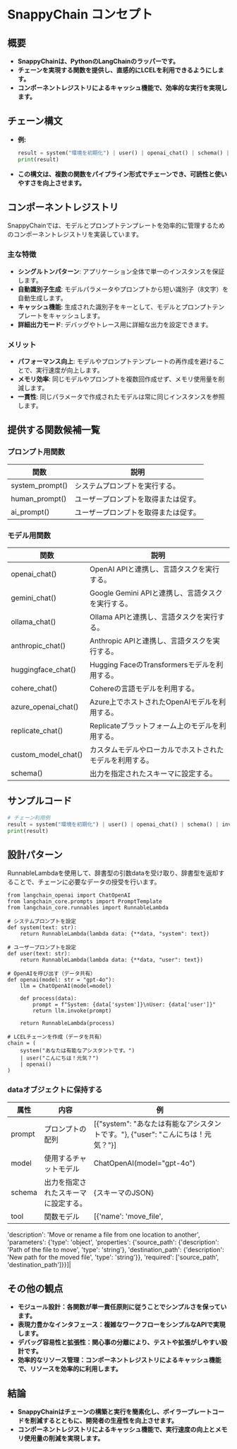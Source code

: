 # SnappyChain コンセプト

## 概要

- **SnappyChainは、PythonのLangChainのラッパーです。**
- **チェーンを実現する関数を提供し、直感的にLCELを利用できるようにします。**
- **コンポーネントレジストリによるキャッシュ機能で、効率的な実行を実現します。**

## チェーン構文

- **例:**

  ```python
  result = system("環境を初期化") | user() | openai_chat() | schema() | invoke()
  print(result)
  ```

- **この構文は、複数の関数をパイプライン形式でチェーンでき、可読性と使いやすさを向上させます。**

## コンポーネントレジストリ

SnappyChainでは、モデルとプロンプトテンプレートを効率的に管理するためのコンポーネントレジストリを実装しています。

### 主な特徴

- **シングルトンパターン**: アプリケーション全体で単一のインスタンスを保証します。
- **自動識別子生成**: モデルパラメータやプロンプトから短い識別子（8文字）を自動生成します。
- **キャッシュ機能**: 生成された識別子をキーとして、モデルとプロンプトテンプレートをキャッシュします。
- **詳細出力モード**: デバッグやトレース用に詳細な出力を設定できます。

### メリット

- **パフォーマンス向上**: モデルやプロンプトテンプレートの再作成を避けることで、実行速度が向上します。
- **メモリ効率**: 同じモデルやプロンプトを複数回作成せず、メモリ使用量を削減します。
- **一貫性**: 同じパラメータで作成されたモデルは常に同じインスタンスを参照します。

## 提供する関数候補一覧

### プロンプト用関数

| 関数 | 説明 |
|----------|----------------|
| system_prompt() | システムプロンプトを実行する。 |
| human_prompt() | ユーザープロンプトを取得または促す。 |
| ai_prompt() | ユーザープロンプトを取得または促す。 |

### モデル用関数

| 関数 | 説明 |
|----------|----------------|
| openai_chat() | OpenAI APIと連携し、言語タスクを実行する。 |
| gemini_chat() | Google Gemini APIと連携し、言語タスクを実行する。 |
| ollama_chat() | Ollama APIと連携し、言語タスクを実行する。 |
| anthropic_chat() | Anthropic APIと連携し、言語タスクを実行する。 |
| huggingface_chat() | Hugging FaceのTransformersモデルを利用する。 |
| cohere_chat() | Cohereの言語モデルを利用する。 |
| azure_openai_chat() | Azure上でホストされたOpenAIモデルを利用する。 |
| replicate_chat() | Replicateプラットフォーム上のモデルを利用する。 |
| custom_model_chat() | カスタムモデルやローカルでホストされたモデルを利用する。 |
| schema() | 出力を指定されたスキーマに設定する。 |

## サンプルコード

```python
# チェーン利用例
result = system("環境を初期化") | user() | openai_chat() | schema() | invoke()
print(result)
```

## 設計パターン

RunnableLambdaを使用して、辞書型の引数dataを受け取り、辞書型を返却することで、チェーンに必要なデータの授受を行います。

```
from langchain_openai import ChatOpenAI
from langchain_core.prompts import PromptTemplate
from langchain_core.runnables import RunnableLambda

# システムプロンプトを設定
def system(text: str):
    return RunnableLambda(lambda data: {**data, "system": text})

# ユーザープロンプトを設定
def user(text: str):
    return RunnableLambda(lambda data: {**data, "user": text})

# OpenAIを呼び出す（データ共有）
def openai(model: str = "gpt-4o"):
    llm = ChatOpenAI(model=model)

    def process(data):
        prompt = f"System: {data['system']}\nUser: {data['user']}"
        return llm.invoke(prompt)

    return RunnableLambda(process)

# LCELチェーンを作成（データを共有）
chain = (
    system("あなたは有能なアシスタントです。")
    | user("こんにちは！元気？")
    | openai()
)
```

### dataオブジェクトに保持する

|属性| 内容| 例 |
|---|---|---|
| prompt |プロンプトの配列| [{"system": "あなたは有能なアシスタントです。"}, {"user": "こんにちは！元気？"}] |
| model | 使用するチャットモデル |ChatOpenAI(model="gpt-4o")|
| schema | 出力を指定されたスキーマに設定する。 | {スキーマのJSON} |
| tool | 関数モデル| [{'name': 'move_file',
 'description': 'Move or rename a file from one location to another',
 'parameters': {'type': 'object',
  'properties': {'source_path': {'description': 'Path of the file to move',
    'type': 'string'},
   'destination_path': {'description': 'New path for the moved file',
    'type': 'string'}},
  'required': ['source_path', 'destination_path']}}]|


## その他の観点

- **モジュール設計：各関数が単一責任原則に従うことでシンプルさを保っています。**
- **表現力豊かなインタフェース：複雑なワークフローをシンプルなAPIで実現します。**
- **デバッグ容易性と拡張性：関心事の分離により、テストや拡張がしやすい設計です。**
- **効率的なリソース管理：コンポーネントレジストリによるキャッシュ機能で、リソースを効率的に利用します。**

## 結論

- **SnappyChainはチェーンの構築と実行を簡素化し、ボイラープレートコードを削減するとともに、開発者の生産性を向上させます。**
- **コンポーネントレジストリによるキャッシュ機能で、実行速度の向上とメモリ使用量の削減を実現します。**